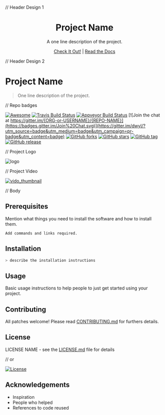 // Header Design 1

<h1 align="center">Project Name</h1>

<p align="center">A one line description of the project.</p>

<p align="center"><a href="#site">Check It Out!</a> | <a href="#documentation">Read the Docs</a></p>


// Header Design 2

# Project Name
> One line description of the project.


// Repo badges

[![Awesome](https://cdn.rawgit.com/sindresorhus/awesome/d7305f38d29fed78fa85652e3a63e154dd8e8829/media/badge.svg)](https://github.com/sindresorhus/awesome) [![Travis Build Status](https://travis-ci.org/{ORG-or-USERNAME}/{REPO-NAME}.png?branch=master)](https://travis-ci.org/{ORG-or-USERNAME}/{REPO-NAME}) [![Appveyor Build Status](https://ci.appveyor.com/api/projects/status/%7B%7Bstatus_id%7D%7D)](https://ci.appveyor.com/project/%7B%7Busername%7D%7D/%7B%7Bproject_name%7D%7D) [![Join the chat at https://gitter.im/{ORG-or-USERNAME}/{REPO-NAME}](https://badges.gitter.im/Join%20Chat.svg)](https://gitter.im/dwyl/?utm_source=badge&utm_medium=badge&utm_campaign=pr-badge&utm_content=badge) [![GitHub forks](https://img.shields.io/github/forks/satwikkansal/readme_styles.svg?style=social&label=Fork)](https://github.com/satwikkansal/readme_styles) [![GitHub stars](https://img.shields.io/github/stars/satwikkansal/readme_styles.svg?style=social&label=Star)](https://github.com/readme_styles) [![GitHub tag](https://img.shields.io/github/tag/satwikkansal/readme_styles.svg)](https://github.com/satwikkansal/readme_styles)
[![GitHub release](https://img.shields.io/github/release/satwikkansal/readme_styles.svg)](https://github.com/satwikkansal/readme_styles)


// Project Logo

![logo](https://upload.wikimedia.org/wikipedia/commons/5/59/Logo-Logo.svg)


// Project Video

[![vido_thumbnail](https://c1.staticflickr.com/3/2154/2054140257_58e87296b6.jpg)](https://www.youtube.com/watch?v=SjORe3_2bQc)

// Body

## Prerequisites

Mention what things you need to install the software and how to install them.

```
Add commands and links required.
```

## Installation

```sh
> describe the installation instructions
```

## Usage

Basic usage instructions to help people to just get started using your project.

## Contributing

All patches welcome! Please read [CONTRIBUTING.md](link_to_contributing_file) for furthers details.

## License

LICENSE NAME - see the [LICENSE.md](https://github.com/atom/atom/blob/master/LICENSE) file for details

// or

[![License](https://img.shields.io/badge/License-Apache%202.0-blue.svg)](https://opensource.org/licenses/Apache-2.0)

## Acknowledgements

- Inspiration
- People who helped
- References to code reused

